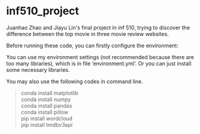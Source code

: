 # inf510_project

Juanhao Zhao and Jiayu Lin's final project in inf 510, trying to discover the difference between the top movie in three movie review websites.

Before running these code, you can firstly configure the environment:

You can use my environment settings (not recommended because there are too many libraries), which is in file ‘environment.yml’. Or you can just install some necessary libraries.

You may also use the following codes in command line.   

>conda install matplotlib  
>conda install numpy  
>conda install pandas  
>conda install pillow  
>pip install wordcloud  
>pip install tmdbv3api  

